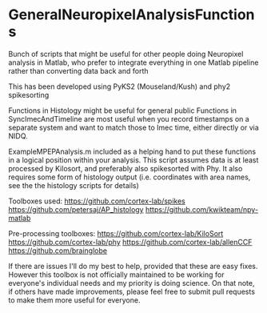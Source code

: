 # GeneralNeuropixelAnalysisFunctions
Bunch of scripts that might be useful for other people doing Neuropixel analysis in Matlab,
who prefer to integrate everything in one Matlab pipeline rather than converting data back and forth

This has been developed using PyKS2 (Mouseland/Kush) and phy2 spikesorting

Functions in Histology might be useful for general public
Functions in SyncImecAndTimeline are most useful when you record timestamps on a separate system and want to match those to 
Imec time, either directly or via NIDQ.

ExampleMPEPAnalysis.m included as a helping hand to put these functions in a logical position within your analysis. 
This script assumes data is at least processed by Kilosort, and preferably also spikesorted with Phy.
It also requires some form of histology output (i.e. coordinates with area names, see the the histology scripts for details)

Toolboxes used:
https://github.com/cortex-lab/spikes
https://github.com/petersaj/AP_histology
https://github.com/kwikteam/npy-matlab

Pre-processing toolboxes:
https://github.com/cortex-lab/KiloSort
https://github.com/cortex-lab/phy
https://github.com/cortex-lab/allenCCF
https://github.com/brainglobe

If there are issues I'll do my best to help, provided that these are easy fixes. However this toolbox is not officially maintained to be working for everyone's individual needs and my priority is doing science. On that note, if others have made improvements, please feel free to submit pull requests to make them more useful for everyone.

